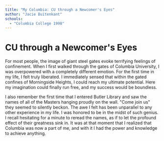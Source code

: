 ```yaml
---
title: "My Columbia: CU through a Newcomer's Eyes"
author: "Jacie Buitenkant"
schools:
  - "Columbia College 1998"
---
```


# CU through a Newcomer's Eyes

For most people, the image of giant steel gates evoke terrifying feelings of confinement. When I first walked through the gates of Columbia University, I was overpowered with a completely different emotion. For the first time in my life, I felt truly liberated. I immediately sensed that within the gated confines of Morningside Heights, I could reach my ultimate potential. Here my imagination could finally run free, and my success would be boundless.

I also remember the first time that I entered Butler Library and saw the names of all of the Masters hanging proudly on the wall. "Come join us" they seemed to silently beckon. The awe I felt has been unparallel to any other experience in my life. I was honored to be in the midst of such genius. I recall hesitating for a minute to reread the names, as if to let the profound effect of their greatness sink in. It was at that moment that I realized that Columbia was now a part of me, and with it I had the power and knowledge to achieve anything.
